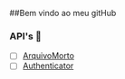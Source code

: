 ##Bem vindo ao meu gitHub



### API's  👋
- [ ] [ArquivoMorto](https://github.com/DiogoRTedesco/ArquivoMorto) 
- [ ] [Authenticator](https://github.com/DiogoRTedesco/authenticator)
<!--
**DiogoRTedesco/DiogoRTedesco** is a ✨ _special_ ✨ repository because its `README.md` (this file) appears on your GitHub profile.

Here are some ideas to get you started:

- 🔭 I’m currently working on ...
- 🌱 I’m currently learning ...
- 👯 I’m looking to collaborate on ...
- 🤔 I’m looking for help with ...
- 💬 Ask me about ...
- 📫 How to reach me: ...
- 😄 Pronouns: ...
- ⚡ Fun fact: ...
-->
